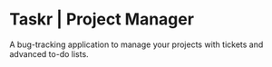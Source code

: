 # Taskr | Project Manager
 A bug-tracking application to manage your projects with tickets and advanced to-do lists.
